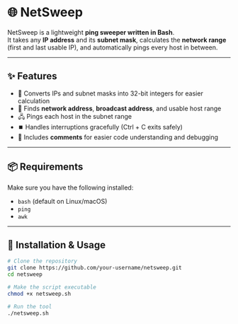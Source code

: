 # 🌐 NetSweep

NetSweep is a lightweight **ping sweeper written in Bash**.  
It takes any **IP address** and its **subnet mask**, calculates the **network range** (first and last usable IP), and automatically pings every host in between.  

---

## ✨ Features
- 🔢 Converts IPs and subnet masks into 32-bit integers for easier calculation  
- 📡 Finds **network address**, **broadcast address**, and usable host range  
- 🖧 Pings each host in the subnet range  
- ⏹️ Handles interruptions gracefully (Ctrl + C exits safely)
- 📝 Includes **comments** for easier code understanding and debugging

---

## 📦 Requirements
Make sure you have the following installed:
- `bash` (default on Linux/macOS)  
- `ping`  
- `awk`  

---

## 🚀 Installation & Usage

```bash
# Clone the repository
git clone https://github.com/your-username/netsweep.git
cd netsweep

# Make the script executable
chmod +x netsweep.sh

# Run the tool
./netsweep.sh

